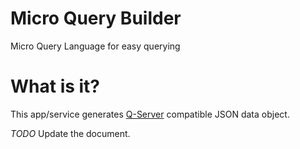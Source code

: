 # Micro Query Builder
Micro Query Language for easy querying

# What is it?
This app/service generates [Q-Server](https://github.com/cnayan/q-Server) compatible JSON data object.

*TODO* Update the document.
